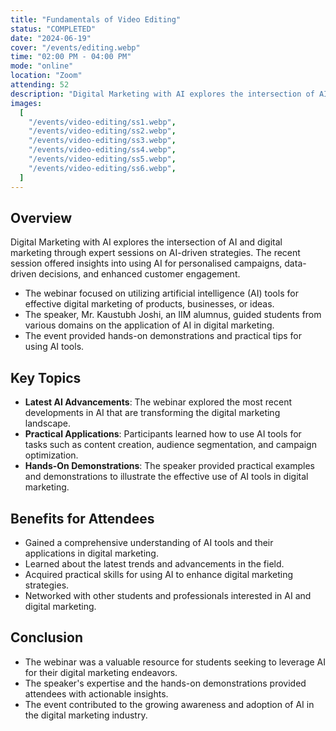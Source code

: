 ```yaml
---
title: "Fundamentals of Video Editing"
status: "COMPLETED"
date: "2024-06-19"
cover: "/events/editing.webp"
time: "02:00 PM - 04:00 PM"
mode: "online"
location: "Zoom"
attending: 52
description: "Digital Marketing with AI explores the intersection of AI and digital marketing through expert sessions on AI-driven strategies. The recent session offered insights into using AI for personalised campaigns, data-driven decisions, and enhanced customer engagement."
images:
  [
    "/events/video-editing/ss1.webp",
    "/events/video-editing/ss2.webp",
    "/events/video-editing/ss3.webp",
    "/events/video-editing/ss4.webp",
    "/events/video-editing/ss5.webp",
    "/events/video-editing/ss6.webp",
  ]
---
```


## Overview

Digital Marketing with AI explores the intersection of AI and digital marketing through expert sessions on AI-driven strategies. The recent session offered insights into using AI for personalised campaigns, data-driven decisions, and enhanced customer engagement.

- The webinar focused on utilizing artificial intelligence (AI) tools for effective digital marketing of products, businesses, or ideas.
- The speaker, Mr. Kaustubh Joshi, an IIM alumnus, guided students from various domains on the application of AI in digital marketing.
- The event provided hands-on demonstrations and practical tips for using AI tools.

## Key Topics

- **Latest AI Advancements**: The webinar explored the most recent developments in AI that are transforming the
  digital marketing landscape.
- **Practical Applications**: Participants learned how to use AI tools for tasks such as content creation,
  audience segmentation, and campaign optimization.
- **Hands-On Demonstrations**: The speaker provided practical examples and demonstrations to illustrate the
  effective use of AI tools in digital marketing.

## Benefits for Attendees

- Gained a comprehensive understanding of AI tools and their applications in digital marketing.
- Learned about the latest trends and advancements in the field.
- Acquired practical skills for using AI to enhance digital marketing strategies.
- Networked with other students and professionals interested in AI and digital marketing.

## Conclusion

- The webinar was a valuable resource for students seeking to leverage AI for their digital marketing endeavors.
- The speaker's expertise and the hands-on demonstrations provided attendees with actionable insights.
- The event contributed to the growing awareness and adoption of AI in the digital marketing industry.
